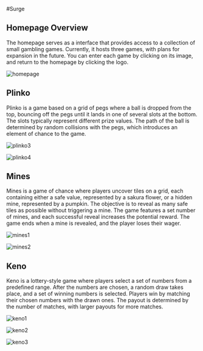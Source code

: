 #Surge
## Homepage Overview
The homepage serves as a interface that provides access to a collection of small gambling games. 
Currently, it hosts three games, with plans for expansion in the future.
You can enter each game by clicking on its image, and return to the homepage by clicking the logo.

![homepage](https://github.com/user-attachments/assets/7043da1a-ffaa-4ff7-9e99-88d7a7208f47)

## Plinko
Plinko is a game based on a grid of pegs where a ball is dropped from the top, bouncing off the pegs
until it lands in one of several slots at the bottom. The slots typically represent different prize values.
The path of the ball is determined by random collisions with the pegs, which introduces an element of chance to the game.

![plinko3](https://github.com/user-attachments/assets/04ca260b-62e8-46c7-a2dd-21f9de55a994)

![plinko4](https://github.com/user-attachments/assets/863c806f-a2fb-4fb2-916e-059c17b80057)

## Mines
Mines is a game of chance where players uncover tiles on a grid, each containing either a safe value, represented by a sakura flower, or a hidden mine, represented by a pumpkin.
The objective is to reveal as many safe tiles as possible without triggering a mine. The game features a set number of mines, and each successful reveal increases the potential reward.
The game ends when a mine is revealed, and the player loses their wager.

![mines1](https://github.com/user-attachments/assets/3ad65cf1-53dc-452e-992d-dff037cfef1d)

![mines2](https://github.com/user-attachments/assets/d2d09d75-89db-4acf-900a-7fa1db781157)

## Keno
Keno is a lottery-style game where players select a set of numbers from a predefined range. After the numbers are chosen, a random draw takes place, and a set of winning
numbers is selected. Players win by matching their chosen numbers with the drawn ones. The payout is determined by the number of matches, with larger payouts for more matches.

![keno1](https://github.com/user-attachments/assets/36194bf4-0b50-48fe-adaf-803b64f8a96c)

![keno2](https://github.com/user-attachments/assets/f27ea29b-7f99-412e-8195-d05c3d3a98a9)

![keno3](https://github.com/user-attachments/assets/f3476f86-b1ce-4fb8-bcdc-ac43f128244f)
